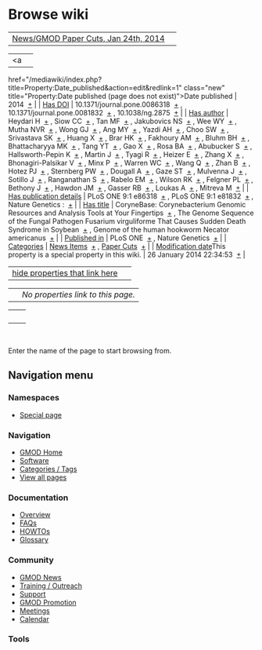 



<span id="top"></span>




# <span dir="auto">Browse wiki</span>






|  |  |
|----|----|
| [News/GMOD Paper Cuts, Jan 24th, 2014](/wiki/News/GMOD_Paper_Cuts,_Jan_24th,_2014 "News/GMOD Paper Cuts, Jan 24th, 2014") |  |

|  |  |
|----|----|
| <a
href="/mediawiki/index.php?title=Property:Date_published&amp;action=edit&amp;redlink=1"
class="new"
title="Property:Date published (page does not exist)">Date published</a> | <span class="smwb-value">2014  <span class="smwsearch">[+](/wiki/Special%3ASearchByProperty/Date-20published/2014 "Special%3ASearchByProperty/Date-20published/2014")</span></span> |
| <a
href="/mediawiki/index.php?title=Property:Has_DOI&amp;action=edit&amp;redlink=1"
class="new" title="Property:Has DOI (page does not exist)">Has DOI</a> | <span class="smwb-value">10.1371/journal.pone.0086318  <span class="smwsearch">[+](/wiki/Special%3ASearchByProperty/Has-20DOI/10.1371-2Fjournal.pone.0086318 "Special%3ASearchByProperty/Has-20DOI/10.1371-2Fjournal.pone.0086318")</span></span> , <span class="smwb-value">10.1371/journal.pone.0081832  <span class="smwsearch">[+](/wiki/Special%3ASearchByProperty/Has-20DOI/10.1371-2Fjournal.pone.0081832 "Special%3ASearchByProperty/Has-20DOI/10.1371-2Fjournal.pone.0081832")</span></span> , <span class="smwb-value">10.1038/ng.2875  <span class="smwsearch">[+](/wiki/Special%3ASearchByProperty/Has-20DOI/10.1038-2Fng.2875 "Special%3ASearchByProperty/Has-20DOI/10.1038-2Fng.2875")</span></span> |
| <a
href="/mediawiki/index.php?title=Property:Has_author&amp;action=edit&amp;redlink=1"
class="new"
title="Property:Has author (page does not exist)">Has author</a> | <span class="smwb-value">Heydari H  <span class="smwsearch">[+](/wiki/Special%3ASearchByProperty/Has-20author/Heydari-20H "Special%3ASearchByProperty/Has-20author/Heydari-20H")</span></span> , <span class="smwb-value">Siow CC  <span class="smwsearch">[+](/wiki/Special%3ASearchByProperty/Has-20author/Siow-20CC "Special%3ASearchByProperty/Has-20author/Siow-20CC")</span></span> , <span class="smwb-value">Tan MF  <span class="smwsearch">[+](/wiki/Special%3ASearchByProperty/Has-20author/Tan-20MF "Special%3ASearchByProperty/Has-20author/Tan-20MF")</span></span> , <span class="smwb-value">Jakubovics NS  <span class="smwsearch">[+](/wiki/Special%3ASearchByProperty/Has-20author/Jakubovics-20NS "Special%3ASearchByProperty/Has-20author/Jakubovics-20NS")</span></span> , <span class="smwb-value">Wee WY  <span class="smwsearch">[+](/wiki/Special%3ASearchByProperty/Has-20author/Wee-20WY "Special%3ASearchByProperty/Has-20author/Wee-20WY")</span></span> , <span class="smwb-value">Mutha NVR  <span class="smwsearch">[+](/wiki/Special%3ASearchByProperty/Has-20author/Mutha-20NVR "Special%3ASearchByProperty/Has-20author/Mutha-20NVR")</span></span> , <span class="smwb-value">Wong GJ  <span class="smwsearch">[+](/wiki/Special%3ASearchByProperty/Has-20author/Wong-20GJ "Special%3ASearchByProperty/Has-20author/Wong-20GJ")</span></span> , <span class="smwb-value">Ang MY  <span class="smwsearch">[+](/wiki/Special%3ASearchByProperty/Has-20author/Ang-20MY "Special%3ASearchByProperty/Has-20author/Ang-20MY")</span></span> , <span class="smwb-value">Yazdi AH  <span class="smwsearch">[+](/wiki/Special%3ASearchByProperty/Has-20author/Yazdi-20AH "Special%3ASearchByProperty/Has-20author/Yazdi-20AH")</span></span> , <span class="smwb-value">Choo SW  <span class="smwsearch">[+](/wiki/Special%3ASearchByProperty/Has-20author/Choo-20SW "Special%3ASearchByProperty/Has-20author/Choo-20SW")</span></span> , <span class="smwb-value">Srivastava SK  <span class="smwsearch">[+](/wiki/Special%3ASearchByProperty/Has-20author/Srivastava-20SK "Special%3ASearchByProperty/Has-20author/Srivastava-20SK")</span></span> , <span class="smwb-value">Huang X  <span class="smwsearch">[+](/wiki/Special%3ASearchByProperty/Has-20author/Huang-20X "Special%3ASearchByProperty/Has-20author/Huang-20X")</span></span> , <span class="smwb-value">Brar HK  <span class="smwsearch">[+](/wiki/Special%3ASearchByProperty/Has-20author/Brar-20HK "Special%3ASearchByProperty/Has-20author/Brar-20HK")</span></span> , <span class="smwb-value">Fakhoury AM  <span class="smwsearch">[+](/wiki/Special%3ASearchByProperty/Has-20author/Fakhoury-20AM "Special%3ASearchByProperty/Has-20author/Fakhoury-20AM")</span></span> , <span class="smwb-value">Bluhm BH  <span class="smwsearch">[+](/wiki/Special%3ASearchByProperty/Has-20author/Bluhm-20BH "Special%3ASearchByProperty/Has-20author/Bluhm-20BH")</span></span> , <span class="smwb-value">Bhattacharyya MK  <span class="smwsearch">[+](/wiki/Special%3ASearchByProperty/Has-20author/Bhattacharyya-20MK "Special%3ASearchByProperty/Has-20author/Bhattacharyya-20MK")</span></span> , <span class="smwb-value">Tang YT  <span class="smwsearch">[+](/wiki/Special%3ASearchByProperty/Has-20author/Tang-20YT "Special%3ASearchByProperty/Has-20author/Tang-20YT")</span></span> , <span class="smwb-value">Gao X  <span class="smwsearch">[+](/wiki/Special%3ASearchByProperty/Has-20author/Gao-20X "Special%3ASearchByProperty/Has-20author/Gao-20X")</span></span> , <span class="smwb-value">Rosa BA  <span class="smwsearch">[+](/wiki/Special%3ASearchByProperty/Has-20author/Rosa-20BA "Special%3ASearchByProperty/Has-20author/Rosa-20BA")</span></span> , <span class="smwb-value">Abubucker S  <span class="smwsearch">[+](/wiki/Special%3ASearchByProperty/Has-20author/Abubucker-20S "Special%3ASearchByProperty/Has-20author/Abubucker-20S")</span></span> , <span class="smwb-value">Hallsworth-Pepin K  <span class="smwsearch">[+](/wiki/Special%3ASearchByProperty/Has-20author/Hallsworth-2DPepin-20K "Special%3ASearchByProperty/Has-20author/Hallsworth-2DPepin-20K")</span></span> , <span class="smwb-value">Martin J  <span class="smwsearch">[+](/wiki/Special%3ASearchByProperty/Has-20author/Martin-20J "Special%3ASearchByProperty/Has-20author/Martin-20J")</span></span> , <span class="smwb-value">Tyagi R  <span class="smwsearch">[+](/wiki/Special%3ASearchByProperty/Has-20author/Tyagi-20R "Special%3ASearchByProperty/Has-20author/Tyagi-20R")</span></span> , <span class="smwb-value">Heizer E  <span class="smwsearch">[+](/wiki/Special%3ASearchByProperty/Has-20author/Heizer-20E "Special%3ASearchByProperty/Has-20author/Heizer-20E")</span></span> , <span class="smwb-value">Zhang X  <span class="smwsearch">[+](/wiki/Special%3ASearchByProperty/Has-20author/Zhang-20X "Special%3ASearchByProperty/Has-20author/Zhang-20X")</span></span> , <span class="smwb-value">Bhonagiri-Palsikar V  <span class="smwsearch">[+](/wiki/Special%3ASearchByProperty/Has-20author/Bhonagiri-2DPalsikar-20V "Special%3ASearchByProperty/Has-20author/Bhonagiri-2DPalsikar-20V")</span></span> , <span class="smwb-value">Minx P  <span class="smwsearch">[+](/wiki/Special%3ASearchByProperty/Has-20author/Minx-20P "Special%3ASearchByProperty/Has-20author/Minx-20P")</span></span> , <span class="smwb-value">Warren WC  <span class="smwsearch">[+](/wiki/Special%3ASearchByProperty/Has-20author/Warren-20WC "Special%3ASearchByProperty/Has-20author/Warren-20WC")</span></span> , <span class="smwb-value">Wang Q  <span class="smwsearch">[+](/wiki/Special%3ASearchByProperty/Has-20author/Wang-20Q "Special%3ASearchByProperty/Has-20author/Wang-20Q")</span></span> , <span class="smwb-value">Zhan B  <span class="smwsearch">[+](/wiki/Special%3ASearchByProperty/Has-20author/Zhan-20B "Special%3ASearchByProperty/Has-20author/Zhan-20B")</span></span> , <span class="smwb-value">Hotez PJ  <span class="smwsearch">[+](/wiki/Special%3ASearchByProperty/Has-20author/Hotez-20PJ "Special%3ASearchByProperty/Has-20author/Hotez-20PJ")</span></span> , <span class="smwb-value">Sternberg PW  <span class="smwsearch">[+](/wiki/Special%3ASearchByProperty/Has-20author/Sternberg-20PW "Special%3ASearchByProperty/Has-20author/Sternberg-20PW")</span></span> , <span class="smwb-value">Dougall A  <span class="smwsearch">[+](/wiki/Special%3ASearchByProperty/Has-20author/Dougall-20A "Special%3ASearchByProperty/Has-20author/Dougall-20A")</span></span> , <span class="smwb-value">Gaze ST  <span class="smwsearch">[+](/wiki/Special%3ASearchByProperty/Has-20author/Gaze-20ST "Special%3ASearchByProperty/Has-20author/Gaze-20ST")</span></span> , <span class="smwb-value">Mulvenna J  <span class="smwsearch">[+](/wiki/Special%3ASearchByProperty/Has-20author/Mulvenna-20J "Special%3ASearchByProperty/Has-20author/Mulvenna-20J")</span></span> , <span class="smwb-value">Sotillo J  <span class="smwsearch">[+](/wiki/Special%3ASearchByProperty/Has-20author/Sotillo-20J "Special%3ASearchByProperty/Has-20author/Sotillo-20J")</span></span> , <span class="smwb-value">Ranganathan S  <span class="smwsearch">[+](/wiki/Special%3ASearchByProperty/Has-20author/Ranganathan-20S "Special%3ASearchByProperty/Has-20author/Ranganathan-20S")</span></span> , <span class="smwb-value">Rabelo EM  <span class="smwsearch">[+](/wiki/Special%3ASearchByProperty/Has-20author/Rabelo-20EM "Special%3ASearchByProperty/Has-20author/Rabelo-20EM")</span></span> , <span class="smwb-value">Wilson RK  <span class="smwsearch">[+](/wiki/Special%3ASearchByProperty/Has-20author/Wilson-20RK "Special%3ASearchByProperty/Has-20author/Wilson-20RK")</span></span> , <span class="smwb-value">Felgner PL  <span class="smwsearch">[+](/wiki/Special%3ASearchByProperty/Has-20author/Felgner-20PL "Special%3ASearchByProperty/Has-20author/Felgner-20PL")</span></span> , <span class="smwb-value">Bethony J  <span class="smwsearch">[+](/wiki/Special%3ASearchByProperty/Has-20author/Bethony-20J "Special%3ASearchByProperty/Has-20author/Bethony-20J")</span></span> , <span class="smwb-value">Hawdon JM  <span class="smwsearch">[+](/wiki/Special%3ASearchByProperty/Has-20author/Hawdon-20JM "Special%3ASearchByProperty/Has-20author/Hawdon-20JM")</span></span> , <span class="smwb-value">Gasser RB  <span class="smwsearch">[+](/wiki/Special%3ASearchByProperty/Has-20author/Gasser-20RB "Special%3ASearchByProperty/Has-20author/Gasser-20RB")</span></span> , <span class="smwb-value">Loukas A  <span class="smwsearch">[+](/wiki/Special%3ASearchByProperty/Has-20author/Loukas-20A "Special%3ASearchByProperty/Has-20author/Loukas-20A")</span></span> , <span class="smwb-value">Mitreva M  <span class="smwsearch">[+](/wiki/Special%3ASearchByProperty/Has-20author/Mitreva-20M "Special%3ASearchByProperty/Has-20author/Mitreva-20M")</span></span> |
| <a
href="/mediawiki/index.php?title=Property:Has_publication_details&amp;action=edit&amp;redlink=1"
class="new"
title="Property:Has publication details (page does not exist)">Has publication details</a> | <span class="smwb-value">PLoS ONE 9:1 e86318  <span class="smwsearch">[+](/wiki/Special%3ASearchByProperty/Has-20publication-20details/PLoS-20ONE-209:1-20e86318 "Special%3ASearchByProperty/Has-20publication-20details/PLoS-20ONE-209:1-20e86318")</span></span> , <span class="smwb-value">PLoS ONE 9:1 e81832  <span class="smwsearch">[+](/wiki/Special%3ASearchByProperty/Has-20publication-20details/PLoS-20ONE-209:1-20e81832 "Special%3ASearchByProperty/Has-20publication-20details/PLoS-20ONE-209:1-20e81832")</span></span> , <span class="smwb-value">Nature Genetics :  <span class="smwsearch">[+](/wiki/Special%3ASearchByProperty/Has-20publication-20details/Nature-20Genetics-20: "Special%3ASearchByProperty/Has-20publication-20details/Nature-20Genetics-20:")</span></span> |
| [Has title](/wiki/Property%3AHas_title "Property:Has title") | <span class="smwb-value">CoryneBase: Corynebacterium Genomic Resources and Analysis Tools at Your Fingertips  <span class="smwsearch">[+](/wiki/Special%3ASearchByProperty/Has-20title/CoryneBase%3A-20Corynebacterium-20Genomic-20Resources-20and-20Analysis-20Tools-20at-20Your-20Fingertips "Special%3ASearchByProperty/Has-20title/CoryneBase%3A-20Corynebacterium-20Genomic-20Resources-20and-20Analysis-20Tools-20at-20Your-20Fingertips")</span></span> , <span class="smwb-value">The Genome Sequence of the Fungal Pathogen Fusarium virguliforme That Causes Sudden Death Syndrome in Soybean  <span class="smwsearch">[+](/wiki/Special%3ASearchByProperty/Has-20title/The-20Genome-20Sequence-20of-20the-20Fungal-20Pathogen-20Fusarium-20virguliforme-20That-20Causes-20Sudden-20Death-20Syndrome-20in-20Soybean "Special%3ASearchByProperty/Has-20title/The-20Genome-20Sequence-20of-20the-20Fungal-20Pathogen-20Fusarium-20virguliforme-20That-20Causes-20Sudden-20Death-20Syndrome-20in-20Soybean")</span></span> , <span class="smwb-value">Genome of the human hookworm Necator americanus  <span class="smwsearch">[+](/wiki/Special%3ASearchByProperty/Has-20title/Genome-20of-20the-20human-20hookworm-20Necator-20americanus "Special%3ASearchByProperty/Has-20title/Genome-20of-20the-20human-20hookworm-20Necator-20americanus")</span></span> |
| <a
href="/mediawiki/index.php?title=Property:Published_in&amp;action=edit&amp;redlink=1"
class="new"
title="Property:Published in (page does not exist)">Published in</a> | <span class="smwb-value">PLoS ONE  <span class="smwsearch">[+](/wiki/Special%3ASearchByProperty/Published-20in/PLoS-20ONE "Special%3ASearchByProperty/Published-20in/PLoS-20ONE")</span></span> , <span class="smwb-value">Nature Genetics  <span class="smwsearch">[+](/wiki/Special%3ASearchByProperty/Published-20in/Nature-20Genetics "Special%3ASearchByProperty/Published-20in/Nature-20Genetics")</span></span> |
| [Categories](/wiki/Special%3ACategories "Special%3ACategories") | <span class="smwb-value">[News Items](/wiki/Category%3ANews_Items "Category%3ANews Items")  <span class="smwsearch">[+](/wiki/Special%3ASearchByProperty/News-20Items "Special%3ASearchByProperty/News-20Items")</span></span> , <span class="smwb-value">[Paper Cuts](/wiki/Category%3APaper_Cuts "Category%3APaper Cuts")  <span class="smwsearch">[+](/wiki/Special%3ASearchByProperty/Paper-20Cuts "Special%3ASearchByProperty/Paper-20Cuts")</span></span> |
| <span class="smw-highlighter" data-type="1" state="inline" data-title="Property"><span class="smwbuiltin">[Modification date](/wiki/Property:Modification_date "Property:Modification date")</span><span class="smwttcontent">This property is a special property in this wiki.</span></span> | <span class="smwb-value">26 January 2014 22:34:53  <span class="smwsearch">[+](/wiki/Special%3ASearchByProperty/Modification-20date/26-20January-202014-2022:34:53 "Special%3ASearchByProperty/Modification-20date/26-20January-202014-2022:34:53")</span></span> |

<span id="smw_browse_incoming"></span>

|  |  |
|----|----|
| [hide properties that link here](/mediawiki/index.php?title=Special:Browse&offset=0&dir=out&article=News%2FGMOD+Paper+Cuts%2C+Jan+24th%2C+2014)  |  |

|     |                                    |
|-----|------------------------------------|
|     | *No properties link to this page.* |

|     |     |
|-----|-----|
|     |     |

 

Enter the name of the page to start browsing from.  








## Navigation menu



### Namespaces

- <span id="ca-nstab-special">[Special
  page](/wiki/Special%253ABrowse/News-2FGMOD_Paper_Cuts,_Jan_24th,_2014 "This is a special page, you cannot edit the page itself")</span>






### Navigation



- <span id="n-GMOD-Home">[GMOD Home](/wiki/Main_Page)</span>
- <span id="n-Software">[Software](/wiki/GMOD_Components)</span>
- <span id="n-Categories-.2F-Tags">[Categories /
  Tags](/wiki/Categories)</span>
- <span id="n-View-all-pages">[View all
  pages](/wiki/Special:AllPages)</span>




### Documentation



- <span id="n-Overview">[Overview](/wiki/Overview)</span>
- <span id="n-FAQs">[FAQs](/wiki/Category%3AFAQ)</span>
- <span id="n-HOWTOs">[HOWTOs](/wiki/Category%3AHOWTO)</span>
- <span id="n-Glossary">[Glossary](/wiki/Glossary)</span>




### Community



- <span id="n-GMOD-News">[GMOD News](/wiki/GMOD_News)</span>
- <span id="n-Training-.2F-Outreach">[Training /
  Outreach](/wiki/Training_and_Outreach)</span>
- <span id="n-Support">[Support](/wiki/Support)</span>
- <span id="n-GMOD-Promotion">[GMOD
  Promotion](/wiki/GMOD_Promotion)</span>
- <span id="n-Meetings">[Meetings](/wiki/Meetings)</span>
- <span id="n-Calendar">[Calendar](/wiki/Calendar)</span>




### Tools












<!-- -->




